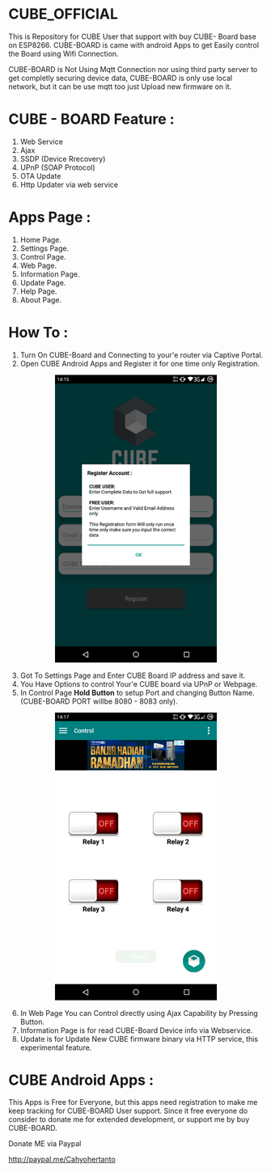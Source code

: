 # CUBE_OFFICIAL

This is Repository for CUBE User that support with buy CUBE- Board base on ESP8266.
CUBE-BOARD is came with android Apps to get Easily control the Board using Wifi Connection.

CUBE-BOARD is Not Using Mqtt Connection nor using third party server to get completly securing device data,
CUBE-BOARD is only use local network, but it can be use mqtt too just Upload new firmware on it.

# CUBE - BOARD Feature :

1. Web Service
2. Ajax
3. SSDP (Device Rrecovery)
4. UPnP (SOAP Protocol)
5. OTA Update
6. Http Updater via web service

# Apps Page : 
1. Home Page.
2. Settings Page.
3. Control Page.
4. Web Page.
5. Information Page.
6. Update Page.
7. Help Page.
8. About Page.

# How To :
1. Turn On CUBE-Board and Connecting to your'e router via Captive Portal.
2. Open CUBE Android Apps and Register it for one time only Registration.

<p align="center">
  <img src="https://github.com/Kecubunk/CUBE_Official/blob/master/CUBE_image/opening.png" width="320"/>
</p>

3. Got To Settings Page  and Enter CUBE Board IP address and save it.
4. You Have Options to control Your'e CUBE board via UPnP or Webpage.
5. In Control Page <b>Hold Button</b> to setup Port and changing Button Name. (CUBE-BOARD PORT willbe 8080 - 8083 only).

<p align="center">
  <img src="https://github.com/Kecubunk/CUBE_Official/blob/master/CUBE_image/control2.png" width="320"/>
</p>

6. In Web Page You can Control directly using Ajax Capability by Pressing Button.
7. Information Page is for read CUBE-Board Device info via Webservice.
8. Update is for Update New CUBE firmware binary via HTTP service, this experimental feature.

# CUBE Android Apps :

This Apps is Free for Everyone, but this apps need registration to make me keep tracking for CUBE-BOARD User support. 
Since it free everyone do consider to donate me for extended development, or support me by buy CUBE-BOARD.

Donate ME via Paypal 

http://paypal.me/Cahyohertanto
